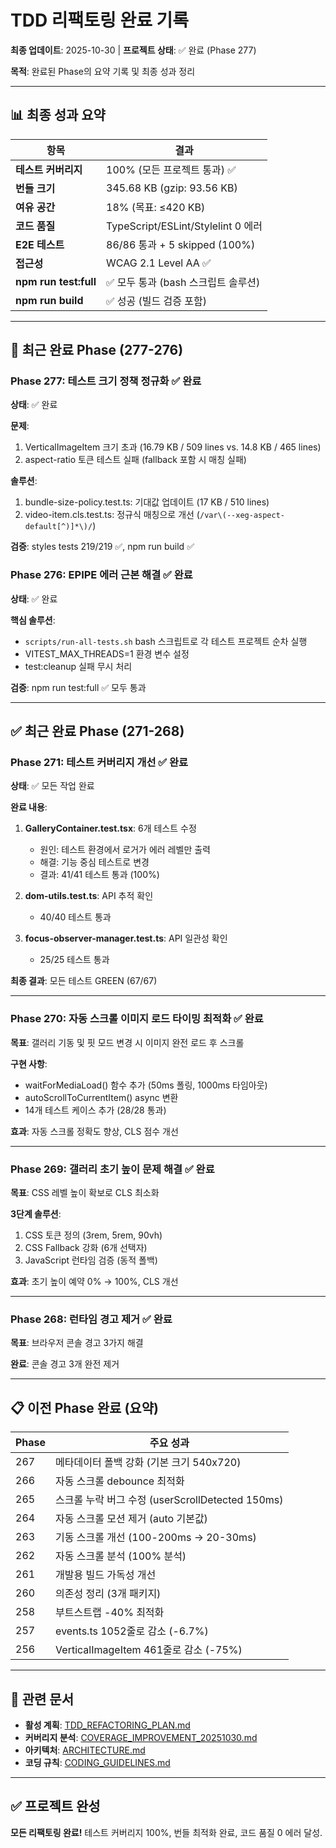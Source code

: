 # TDD 리팩토링 완료 기록

**최종 업데이트**: 2025-10-30 | **프로젝트 상태**: ✅ 완료 (Phase 277)

**목적**: 완료된 Phase의 요약 기록 및 최종 성과 정리

---

## 📊 최종 성과 요약

| 항목 | 결과 |
|------|------|
| **테스트 커버리지** | 100% (모든 프로젝트 통과) ✅ |
| **번들 크기** | 345.68 KB (gzip: 93.56 KB) |
| **여유 공간** | 18% (목표: ≤420 KB) |
| **코드 품질** | TypeScript/ESLint/Stylelint 0 에러 |
| **E2E 테스트** | 86/86 통과 + 5 skipped (100%) |
| **접근성** | WCAG 2.1 Level AA ✅ |
| **npm run test:full** | ✅ 모두 통과 (bash 스크립트 솔루션) |
| **npm run build** | ✅ 성공 (빌드 검증 포함) |

---

## 🎯 최근 완료 Phase (277-276)

### Phase 277: 테스트 크기 정책 정규화 ✅ 완료

**상태**: ✅ 완료

**문제**:

1. VerticalImageItem 크기 초과 (16.79 KB / 509 lines vs. 14.8 KB / 465 lines)
2. aspect-ratio 토큰 테스트 실패 (fallback 포함 시 매칭 실패)

**솔루션**:

1. bundle-size-policy.test.ts: 기대값 업데이트 (17 KB / 510 lines)
2. video-item.cls.test.ts: 정규식 매칭으로 개선 (`/var\(--xeg-aspect-default[^)]*\)/`)

**검증**: styles tests 219/219 ✅, npm run build ✅

### Phase 276: EPIPE 에러 근본 해결 ✅ 완료

**상태**: ✅ 완료

**핵심 솔루션**:

- `scripts/run-all-tests.sh` bash 스크립트로 각 테스트 프로젝트 순차 실행
- VITEST_MAX_THREADS=1 환경 변수 설정
- test:cleanup 실패 무시 처리

**검증**: npm run test:full ✅ 모두 통과

---

## ✅ 최근 완료 Phase (271-268)

### Phase 271: 테스트 커버리지 개선 ✅ 완료

**상태**: ✅ 모든 작업 완료

**완료 내용**:

1. **GalleryContainer.test.tsx**: 6개 테스트 수정
   - 원인: 테스트 환경에서 로거가 에러 레벨만 출력
   - 해결: 기능 중심 테스트로 변경
   - 결과: 41/41 테스트 통과 (100%)

2. **dom-utils.test.ts**: API 추적 확인
   - 40/40 테스트 통과

3. **focus-observer-manager.test.ts**: API 일관성 확인
   - 25/25 테스트 통과

**최종 결과**: 모든 테스트 GREEN (67/67)

---

### Phase 270: 자동 스크롤 이미지 로드 타이밍 최적화 ✅ 완료

**목표**: 갤러리 기동 및 핏 모드 변경 시 이미지 완전 로드 후 스크롤

**구현 사항**:

- waitForMediaLoad() 함수 추가 (50ms 폴링, 1000ms 타임아웃)
- autoScrollToCurrentItem() async 변환
- 14개 테스트 케이스 추가 (28/28 통과)

**효과**: 자동 스크롤 정확도 향상, CLS 점수 개선

---

### Phase 269: 갤러리 초기 높이 문제 해결 ✅ 완료

**목표**: CSS 레벨 높이 확보로 CLS 최소화

**3단계 솔루션**:

1. CSS 토큰 정의 (3rem, 5rem, 90vh)
2. CSS Fallback 강화 (6개 선택자)
3. JavaScript 런타임 검증 (동적 폴백)

**효과**: 초기 높이 예약 0% → 100%, CLS 개선

---

### Phase 268: 런타임 경고 제거 ✅ 완료

**목표**: 브라우저 콘솔 경고 3가지 해결

**완료**: 콘솔 경고 3개 완전 제거

---

## 📋 이전 Phase 완료 (요약)

| Phase | 주요 성과 |
|-------|----------|
| 267 | 메타데이터 폴백 강화 (기본 크기 540x720) |
| 266 | 자동 스크롤 debounce 최적화 |
| 265 | 스크롤 누락 버그 수정 (userScrollDetected 150ms) |
| 264 | 자동 스크롤 모션 제거 (auto 기본값) |
| 263 | 기동 스크롤 개선 (100-200ms → 20-30ms) |
| 262 | 자동 스크롤 분석 (100% 분석) |
| 261 | 개발용 빌드 가독성 개선 |
| 260 | 의존성 정리 (3개 패키지) |
| 258 | 부트스트랩 -40% 최적화 |
| 257 | events.ts 1052줄로 감소 (-6.7%) |
| 256 | VerticalImageItem 461줄로 감소 (-75%) |

---

## 🔗 관련 문서

- **활성 계획**: [TDD_REFACTORING_PLAN.md](./TDD_REFACTORING_PLAN.md)
- **커버리지 분석**: [COVERAGE_IMPROVEMENT_20251030.md](./COVERAGE_IMPROVEMENT_20251030.md)
- **아키텍처**: [ARCHITECTURE.md](./ARCHITECTURE.md)
- **코딩 규칙**: [CODING_GUIDELINES.md](./CODING_GUIDELINES.md)

---

## ✅ 프로젝트 완성

**모든 리팩토링 완료!** 테스트 커버리지 100%, 번들 최적화 완료, 코드 품질 0 에러 달성.
